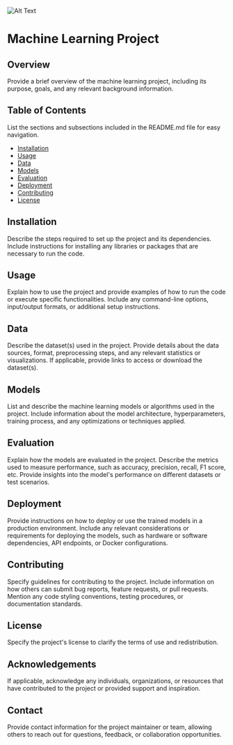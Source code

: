 ![Alt Text]("./media/company_logo.png")
# Machine Learning Project

## Overview
Provide a brief overview of the machine learning project, including its purpose, goals, and any relevant background information.

## Table of Contents
List the sections and subsections included in the README.md file for easy navigation.

- [Installation](#installation)
- [Usage](#usage)
- [Data](#data)
- [Models](#models)
- [Evaluation](#evaluation)
- [Deployment](#deployment)
- [Contributing](#contributing)
- [License](#license)

## Installation
Describe the steps required to set up the project and its dependencies. Include instructions for installing any libraries or packages that are necessary to run the code.

## Usage
Explain how to use the project and provide examples of how to run the code or execute specific functionalities. Include any command-line options, input/output formats, or additional setup instructions.

## Data
Describe the dataset(s) used in the project. Provide details about the data sources, format, preprocessing steps, and any relevant statistics or visualizations. If applicable, provide links to access or download the dataset(s).

## Models
List and describe the machine learning models or algorithms used in the project. Include information about the model architecture, hyperparameters, training process, and any optimizations or techniques applied.

## Evaluation
Explain how the models are evaluated in the project. Describe the metrics used to measure performance, such as accuracy, precision, recall, F1 score, etc. Provide insights into the model's performance on different datasets or test scenarios.

## Deployment
Provide instructions on how to deploy or use the trained models in a production environment. Include any relevant considerations or requirements for deploying the models, such as hardware or software dependencies, API endpoints, or Docker configurations.

## Contributing
Specify guidelines for contributing to the project. Include information on how others can submit bug reports, feature requests, or pull requests. Mention any code styling conventions, testing procedures, or documentation standards.

## License
Specify the project's license to clarify the terms of use and redistribution.

## Acknowledgements
If applicable, acknowledge any individuals, organizations, or resources that have contributed to the project or provided support and inspiration.

## Contact
Provide contact information for the project maintainer or team, allowing others to reach out for questions, feedback, or collaboration opportunities.
